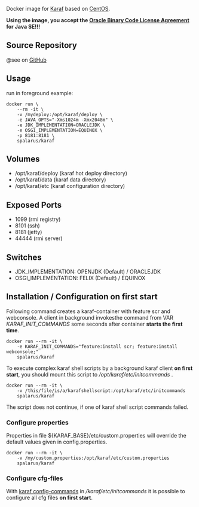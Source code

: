 Docker image for [Karaf](http://karaf.apache.org/) based on [CentOS](https://www.centos.org/). 

**Using the image, you accept the [Oracle Binary Code License Agreement](http://www.oracle.com/technetwork/java/javase/terms/license/index.html) for Java SE!!!**

## Source Repository

@see on [GitHub](https://github.com/spalarus/docker-karaf)

## Usage

run in foreground example:

```shell
docker run \
    --rm -it \
    -v /mydeploy:/opt/karaf/deploy \
    -e JAVA_OPTS="-Xms1024m -Xmx2048m" \
    -e JDK_IMPLEMENTATION=ORACLEJDK \
    -e OSGI_IMPLEMENTATION=EQUINOX \
    -p 8181:8181 \
    spalarus/karaf
```
## Volumes

* /opt/karaf/deploy (karaf hot deploy directory)
* /opt/karaf/data (karaf data directory)
* /opt/karaf/etc (karaf configuration directory)

## Exposed Ports

* 1099 (rmi registry)
* 8101 (ssh)
* 8181 (jetty)
* 44444 (rmi server)

## Switches

* JDK_IMPLEMENTATION: OPENJDK (Default) / ORACLEJDK
* OSGI_IMPLEMENTATION: FELIX (Default) / EQUINOX

## Installation / Configuration on first start

Following command creates a karaf-container with feature scr and webconsole. A client in background invokesthe command from VAR *KARAF_INIT_COMMANDS* some seconds after container **starts the first time**.

```shell
docker run --rm -it \
    -e KARAF_INIT_COMMANDS="feature:install scr; feature:install webconsole;" 
    spalarus/karaf
```

To execute complex karaf shell scripts by a background karaf client **on first start**, you should mount this script to */opt/karaf/etc/initcommands* .

```shell
docker run --rm -it \
    -v /this/file/is/a/karafshellscript:/opt/karaf/etc/initcommands
    spalarus/karaf
```
The script does not continue, if one of karaf shell script commands failed.

### Configure properties

Properties in file ${KARAF_BASE}/etc/custom.properties  will override the default values given in config.properties.

```shell
docker run --rm -it \
    -v /my/custom.properties:/opt/karaf/etc/custom.properties
    spalarus/karaf
```

### Configure cfg-files

With [karaf config-commands](http://karaf.apache.org/manual/latest/#__code_config_code_commands) in */karaf/etc/initcommands* it is possible to configure all cfg files **on first start**. 
